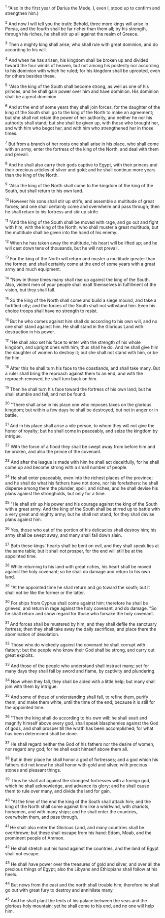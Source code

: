<sup>1</sup> 
"Also in the first year of Darius the Mede, I, even I, stood up to confirm and strengthen him.) 

<sup>2</sup> 
And now I will tell you the truth: Behold, three more kings will arise in Persia, and the fourth shall be far richer than them all; by his strength, through his riches, he shall stir up all against the realm of Greece. 

<sup>3</sup> 
Then a mighty king shall arise, who shall rule with great dominion, and do according to his will. 

<sup>4</sup> 
And when he has arisen, his kingdom shall be broken up and divided toward the four winds of heaven, but not among his posterity nor according to his dominion with which he ruled; for his kingdom shall be uprooted, even for others besides these.

<sup>5</sup> 
"Also the king of the South shall become strong, as well as one of his princes; and he shall gain power over him and have dominion. His dominion shall be a great dominion. 

<sup>6</sup> 
And at the end of some years they shall join forces, for the daughter of the king of the South shall go to the king of the North to make an agreement; but she shall not retain the power of her authority, and neither he nor his authority shall stand; but she shall be given up, with those who brought her, and with him who begot her, and with him who strengthened her in those times. 

<sup>7</sup> 
But from a branch of her roots one shall arise in his place, who shall come with an army, enter the fortress of the king of the North, and deal with them and prevail. 

<sup>8</sup> 
And he shall also carry their gods captive to Egypt, with their princes and their precious articles of silver and gold; and he shall continue more years than the king of the North. 

<sup>9</sup> 
"Also the king of the North shall come to the kingdom of the king of the South, but shall return to his own land. 

<sup>10</sup> 
However his sons shall stir up strife, and assemble a multitude of great forces; and one shall certainly come and overwhelm and pass through; then he shall return to his fortress and stir up strife. 

<sup>11</sup> 
"And the king of the South shall be moved with rage, and go out and fight with him, with the king of the North, who shall muster a great multitude; but the multitude shall be given into the hand of his enemy. 

<sup>12</sup> 
When he has taken away the multitude, his heart will be lifted up; and he will cast down tens of thousands, but he will not prevail. 

<sup>13</sup> 
For the king of the North will return and muster a multitude greater than the former, and shall certainly come at the end of some years with a great army and much equipment. 

<sup>14</sup> 
"Now in those times many shall rise up against the king of the South. Also, violent men of your people shall exalt themselves in fulfillment of the vision, but they shall fall. 

<sup>15</sup> 
So the king of the North shall come and build a siege mound, and take a fortified city; and the forces of the South shall not withstand him. Even his choice troops shall have no strength to resist. 

<sup>16</sup> 
But he who comes against him shall do according to his own will, and no one shall stand against him. He shall stand in the Glorious Land with destruction in his power. 

<sup>17</sup> 
"He shall also set his face to enter with the strength of his whole kingdom, and upright ones with him; thus shall he do. And he shall give him the daughter of women to destroy it; but she shall not stand with him, or be for him. 

<sup>18</sup> 
After this he shall turn his face to the coastlands, and shall take many. But a ruler shall bring the reproach against them to an end; and with the reproach removed, he shall turn back on him. 

<sup>19</sup> 
Then he shall turn his face toward the fortress of his own land; but he shall stumble and fall, and not be found. 

<sup>20</sup> 
"There shall arise in his place one who imposes taxes on the glorious kingdom; but within a few days he shall be destroyed, but not in anger or in battle. 

<sup>21</sup> 
And in his place shall arise a vile person, to whom they will not give the honor of royalty; but he shall come in peaceably, and seize the kingdom by intrigue. 

<sup>22</sup> 
With the force of a flood they shall be swept away from before him and be broken, and also the prince of the covenant. 

<sup>23</sup> 
And after the league is made with him he shall act deceitfully, for he shall come up and become strong with a small number of people. 

<sup>24</sup> 
He shall enter peaceably, even into the richest places of the province; and he shall do what his fathers have not done, nor his forefathers: he shall disperse among them the plunder, spoil, and riches; and he shall devise his plans against the strongholds, but only for a time. 

<sup>25</sup> 
"He shall stir up his power and his courage against the king of the South with a great army. And the king of the South shall be stirred up to battle with a very great and mighty army; but he shall not stand, for they shall devise plans against him. 

<sup>26</sup> 
Yes, those who eat of the portion of his delicacies shall destroy him; his army shall be swept away, and many shall fall down slain. 

<sup>27</sup> 
Both these kings' hearts shall be bent on evil, and they shall speak lies at the same table; but it shall not prosper, for the end will still be at the appointed time. 

<sup>28</sup> 
While returning to his land with great riches, his heart shall be moved against the holy covenant; so he shall do damage and return to his own land.

<sup>29</sup> 
"At the appointed time he shall return and go toward the south; but it shall not be like the former or the latter. 

<sup>30</sup> 
For ships from Cyprus shall come against him; therefore he shall be grieved, and return in rage against the holy covenant, and do damage. "So he shall return and show regard for those who forsake the holy covenant. 

<sup>31</sup> 
And forces shall be mustered by him, and they shall defile the sanctuary fortress; then they shall take away the daily sacrifices, and place there the abomination of desolation. 

<sup>32</sup> 
Those who do wickedly against the covenant he shall corrupt with flattery; but the people who know their God shall be strong, and carry out great exploits. 

<sup>33</sup> 
And those of the people who understand shall instruct many; yet for many days they shall fall by sword and flame, by captivity and plundering. 

<sup>34</sup> 
Now when they fall, they shall be aided with a little help; but many shall join with them by intrigue. 

<sup>35</sup> 
And some of those of understanding shall fall, to refine them, purify them, and make them white, until the time of the end; because it is still for the appointed time. 

<sup>36</sup> 
"Then the king shall do according to his own will: he shall exalt and magnify himself above every god, shall speak blasphemies against the God of gods, and shall prosper till the wrath has been accomplished; for what has been determined shall be done. 

<sup>37</sup> 
He shall regard neither the God of his fathers nor the desire of women, nor regard any god; for he shall exalt himself above them all. 

<sup>38</sup> 
But in their place he shall honor a god of fortresses; and a god which his fathers did not know he shall honor with gold and silver, with precious stones and pleasant things. 

<sup>39</sup> 
Thus he shall act against the strongest fortresses with a foreign god, which he shall acknowledge, and advance its glory; and he shall cause them to rule over many, and divide the land for gain.

<sup>40</sup> 
"At the time of the end the king of the South shall attack him; and the king of the North shall come against him like a whirlwind, with chariots, horsemen, and with many ships; and he shall enter the countries, overwhelm them, and pass through. 

<sup>41</sup> 
He shall also enter the Glorious Land, and many countries shall be overthrown; but these shall escape from his hand: Edom, Moab, and the prominent people of Ammon. 

<sup>42</sup> 
He shall stretch out his hand against the countries, and the land of Egypt shall not escape. 

<sup>43</sup> 
He shall have power over the treasures of gold and silver, and over all the precious things of Egypt; also the Libyans and Ethiopians shall follow at his heels. 

<sup>44</sup> 
But news from the east and the north shall trouble him; therefore he shall go out with great fury to destroy and annihilate many. 

<sup>45</sup> 
And he shall plant the tents of his palace between the seas and the glorious holy mountain; yet he shall come to his end, and no one will help him.